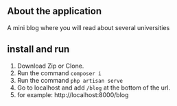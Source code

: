 ## About the application
A mini blog where you will read about several universities

## install and run

1. Download Zip or Clone.
2. Run the command `composer i`
3. Run the command `php artisan serve`
4. Go to localhost and add `/blog` at the bottom of the url. 
5. for example: http://localhost:8000/blog
